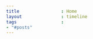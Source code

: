 ```yaml
---
title                : Home
layout               : timeline
tags                 : 
- "#posts"
---
```

